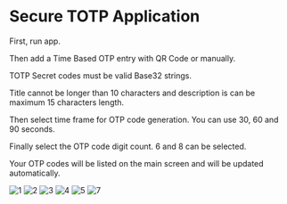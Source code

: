 # Secure TOTP Application

First, run app.

Then add a Time Based OTP entry with QR Code or manually.

TOTP Secret codes must be valid Base32 strings.

Title cannot be longer than 10 characters and description is can be maximum 15 characters length.

Then select time frame for OTP code generation. You can use 30, 60 and 90 seconds.

Finally select the OTP code digit count. 6 and 8 can be selected.

Your OTP codes will be listed on the main screen and will be updated automatically.

![1](./1.png)
![2](./2.png)
![3](./3.png)
![4](./4.png)
![5](./5.png)
![7](./7.png)

